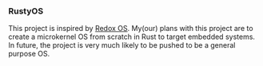 ### RustyOS

This project is inspired by [Redox OS](https://github.com/redox-os). My(our) plans with this project are to create a microkernel OS from scratch in Rust to target embedded systems. In future, the project is very much likely to be pushed to be a general purpose OS.
